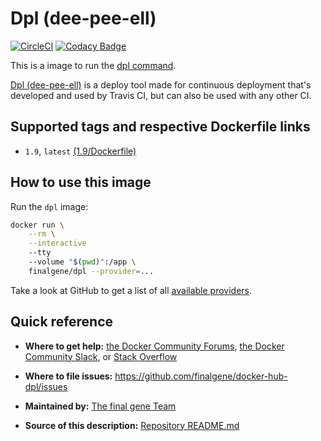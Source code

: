 # Dpl (dee-pee-ell)
[![CircleCI](https://circleci.com/gh/final-gene/docker-hub-dpl/tree/master.svg?style=svg)](https://circleci.com/gh/final-gene/docker-hub-dpl/tree/master) [![Codacy Badge](https://api.codacy.com/project/badge/Grade/4cf4be3e6d6540c0a1c0d72a239ae01b)](https://www.codacy.com/app/final-gene/docker-hub-dpl?utm_source=github.com&amp;utm_medium=referral&amp;utm_content=final-gene/docker-hub-dpl&amp;utm_campaign=Badge_Grade)

This is a image to run the [dpl command](https://github.com/travis-ci/dpl).

[Dpl (dee-pee-ell)](https://github.com/travis-ci/dpl) is a deploy tool made for continuous deployment that's developed and used by Travis CI, but can also be used with any other CI.

## Supported tags and respective Dockerfile links
* `1.9`, `latest` [(1.9/Dockerfile)](https://github.com/finalgene/docker-hub-dpl/blob/master/1.9/Dockerfile)

## How to use this image
Run the `dpl` image:

```bash
docker run \
    --rm \
    --interactive
    --tty
    --volume "$(pwd)":/app \
    finalgene/dpl --provider=...
```

Take a look at GitHub to get a list of all [available providers](https://github.com/travis-ci/dpl#usage).

## Quick reference
* **Where to get help:**
[the Docker Community Forums](https://forums.docker.com), [the Docker Community Slack](https://blog.docker.com/2016/11/introducing-docker-community-directory-docker-community-slack), or [Stack Overflow](https://stackoverflow.com/search?tab=newest&q=docker)

* **Where to file issues:**
https://github.com/finalgene/docker-hub-dpl/issues

* **Maintained by:**
[The final gene Team](https://github.com/finalgene)

* **Source of this description:**
[Repository README.md](https://github.com/finalgene/docker-hub-dpl/blob/master/README.md)
